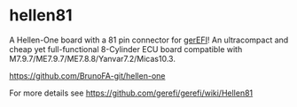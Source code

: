 # hellen81

A Hellen-One board with a 81 pin connector for [gerEFI](https://github.com/gerefi/gerefi)!
An ultracompact and cheap yet full-functional 8-Cylinder ECU board compatible with M7.9.7/ME7.9.7/ME7.8.8/Yanvar7.2/Micas10.3.

https://github.com/BrunoFA-git/hellen-one

For more details see https://github.com/gerefi/gerefi/wiki/Hellen81

